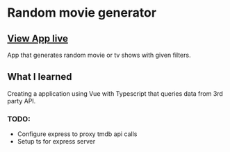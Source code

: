 # Random movie generator
## [View App live](https://random-movie-generator.herokuapp.com/)
App that generates random movie or tv shows with given filters.

## What I learned
Creating a application using Vue with Typescript that queries data from 3rd party API.

### TODO:
- Configure express to proxy tmdb api calls
- Setup ts for express server

